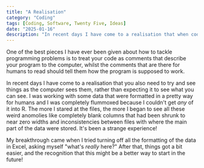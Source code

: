 ```yaml
---
title: "A Realisation"
category: "Coding"
tags: [Coding, Software, Twenty Five, Ideas]
date: "2025-01-16"
description: "In recent days I have come to a realisation that when coding you need to try and see things as the computer sees them, rather than expecting it to see what you can see."
---
```


One of the best pieces I have ever been given about how to tackle programming problems is to treat your code as comments that describe your program to the computer, whilst the comments that are there for humans to read should tell them how the program is supposed to work.

In recent days I have come to a realisation that you also need to try and see things as the computer sees them, rather than expecting it to see what you can see. I was working with some data that were formatted in a pretty way for humans and I was completely flummoxed because I couldn't get _any_ of it into R. The more I stared at the files, the more I began to see all these weird anomolies like completely blank columns that had been shrunk to near zero widths and inconsistencies between files with where the main part of the data were stored. It's been a strange experience!

My breakthrough came when I tried turning off all the formatting of the data in Excel, asking myself "what's _really_ here?" After that, things got a bit easier, and the recognition that this might be a better way to start in the future!
